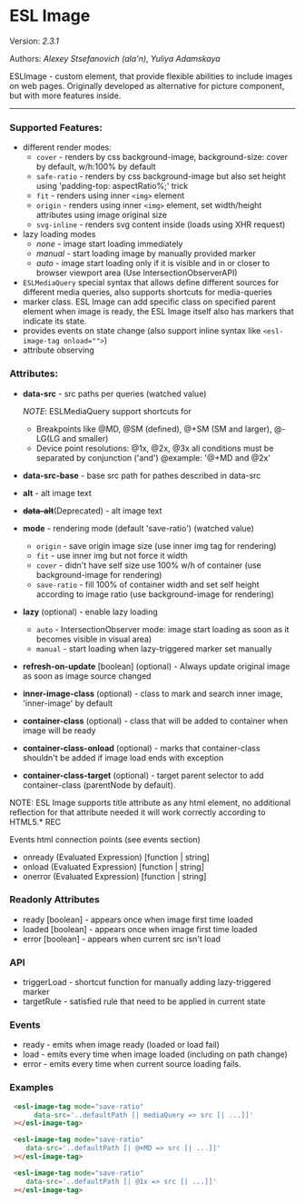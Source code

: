 # ESL Image

Version: *2.3.1*

Authors: *Alexey Stsefanovich (ala'n)*, *Yuliya Adamskaya*

ESLImage - custom element, that provide flexible abilities to include images on web pages. 
Originally developed as alternative for picture component, but with more features inside.
 
--- 
 
### Supported Features:
 - different render modes: 
   - `cover` - renders by css background-image, background-size: cover by default, w/h:100% by default
   - `safe-ratio` - renders by css background-image but also set height using 'padding-top: aspectRatio%;' trick
   - `fit` - renders using inner `<img>` element
   - `origin` - renders using inner `<img>` element, set width/height attributes using image original size
   - `svg-inline` - renders svg content inside (loads using XHR request)
 - lazy loading modes
   - *none* - image start loading immediately
   - *manual* - start loading image by manually provided marker
   - *auto* - image start loading only if it is visible and in or closer to browser viewport area (Use IntersectionObserverAPI)
 - `ESLMediaQuery` special syntax that allows define different sources for different media queries, also supports shortcuts for media-queries
 - marker class. ESL Image can add specific class on specified parent element when image is ready, the ESL Image itself also has markers that indicate its state.
 - provides events on state change (also support inline syntax like `<esl-image-tag onload="">`)
 - attribute observing

### Attributes:

 - **data-src** - src paths per queries (watched value)

   *NOTE*: ESLMediaQuery support shortcuts for
   - Breakpoints like @MD, @SM (defined), @+SM (SM and larger), @-LG(LG and smaller)
   - Device point resolutions: @1x, @2x, @3x all conditions must be separated by conjunction ('and')
@example: '@+MD and @2x'

- **data-src-base** - base src path for pathes described in data-src

- **alt** - alt image text

- ~~**data-alt**~~(Deprecated) - alt image text

- **mode** - rendering mode (default 'save-ratio') (watched value)  
  - `origin` - save origin image size (use inner img tag for rendering)
  - `fit` - use inner img but not force it width
  - `cover` - didn't have self size use 100% w/h of container (use background-image for rendering)
  - `save-ratio` - fill 100% of container width and set self height according to image ratio (use background-image for rendering)

- **lazy** (optional) - enable lazy loading
  - `auto` - IntersectionObserver mode: image start loading as soon as it becomes visible in visual area)
  - `manual` - start loading when lazy-triggered marker set manually
  
- **refresh-on-update** \[boolean] (optional) - Always update original image as soon as image source changed

- **inner-image-class** (optional) - class to mark and search inner image, 'inner-image' by default

- **container-class** (optional) - class that will be added to container when image will be ready

- **container-class-onload** (optional) - marks that container-class shouldn't be added if image load ends with exception

- **container-class-target** (optional) - target parent selector to add container-class (parentNode by default).

NOTE: ESL Image supports title attribute as any html element, no additional reflection for that attribute needed it will work correctly according to HTML5.* REC

Events html connection points (see events section)
- onready (Evaluated Expression) \[function | string]
- onload (Evaluated Expression) \[function | string]
- onerror (Evaluated Expression) \[function | string]

### Readonly Attributes
- ready \[boolean] - appears once when image first time loaded
- loaded \[boolean] - appears once when image first time loaded
- error \[boolean] - appears when current src isn't load

### API
- triggerLoad - shortcut function for manually adding lazy-triggered marker
- targetRule - satisfied rule that need to be applied in current state

### Events
- ready - emits when image ready (loaded or load fail)
- load - emits every time when image loaded (including on path change)
- error - emits every time when current source loading fails.

### Examples
```html
 <esl-image-tag mode="save-ratio"
      data-src='..defaultPath [| mediaQuery => src [| ...]]'
 ></esl-image-tag>
```
```html
 <esl-image-tag mode="save-ratio"
    data-src='..defaultPath [| @+MD => src [| ...]]'
 ></esl-image-tag>
```
```html
 <esl-image-tag mode="save-ratio"
    data-src='..defaultPath [| @1x => src [| ...]]'
 ></esl-image-tag>
```
